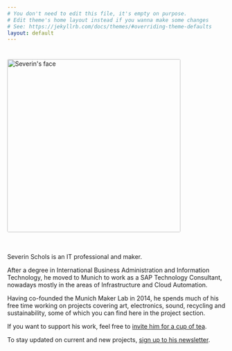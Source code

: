 ```yaml
---
# You don't need to edit this file, it's empty on purpose.
# Edit theme's home layout instead if you wanna make some changes
# See: https://jekyllrb.com/docs/themes/#overriding-theme-defaults
layout: default
---
```

<div class="row" style="padding-top:1em;">
<div class="col is-center">
<img src="/assets/img/severin.jpg" alt="Severin's face" style="height:400px;width:400px;margin-top: 10px;margin-bottom:20px;border-radius:3px;">
</div>
<div class="col" style="padding-top:1em;">
<p>Severin Schols is an IT professional and maker.</p>
<p>After a degree in International Business Administration and Information Technology, he moved to Munich to work as a SAP Technology Consultant, nowadays mostly in the areas of Infrastructure and Cloud Automation.</p>
<p>Having co-founded the Munich Maker Lab in 2014, he spends much of his free time working on projects covering art, electronics, sound, recycling and sustainability, some of which you can find here in the project section.</p>
<p>If you want to support his work, feel free to <a href="https://www.paypal.me/tiefpunkt/3,2"> invite him for a cup of tea</a>.</p>
<p>To stay updated on current and new projects, <a href="http://eepurl.com/gc3aw9">sign up to his newsletter</a>.</p>
</div>
</div>
